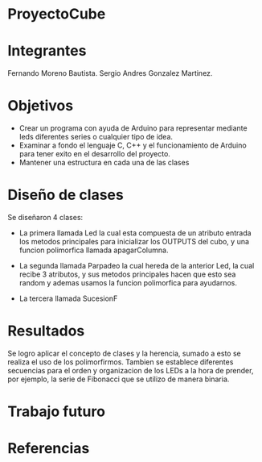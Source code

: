 # ProyectoCube
# Integrantes
Fernando Moreno Bautista.
Sergio Andres Gonzalez Martinez.
# Objetivos
- Crear un programa con ayuda de Arduino para representar mediante leds diferentes series o cualquier tipo de idea.
- Examinar a fondo el lenguaje C, C++ y el funcionamiento de Arduino para tener exito en el desarrollo del proyecto.
- Mantener una estructura en cada una de las clases
# Diseño de clases
Se diseñaron 4 clases:
- La primera llamada Led la cual esta compuesta de un atributo entrada
  los metodos principales para inicializar los OUTPUTS del cubo,
  y una funcion polimorfica llamada apagarColumna.
  
- La segunda llamada Parpadeo la cual hereda de la anterior Led, la cual recibe
3 atributos, y sus metodos principales hacen que esto sea random y ademas usamos la
funcion polimorfica para ayudarnos.

- La tercera llamada SucesionF

# Resultados 
Se logro aplicar el concepto de clases y la herencia, sumado a esto se realiza el uso de los polimorfirmos.
Tambien se establece diferentes secuencias para el orden y organizacion de los LEDs a la hora de prender, por ejemplo, la serie de Fibonacci que se utilizo de manera binaria.
# Trabajo futuro 
# Referencias
